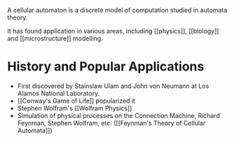 A cellular automaton is a discrete model of computation studied in automata theory.

It has found application in various areas, including [[physics]], [[biology]] and [[microstructure]] modelling.

# History and Popular Applications
- First discovered by Stainslaw Ulam and John von Neumann at Los Alamos National Laboratory.
- [[Conway's Game of Life]] popularized it
- Stephen Wolfram's [[Wolfram Physics]]
- Simulation of physical processes on the Connection Machine, Richard Feynman, Stephen Wolfram, etc. ([[Feynman's Theory of Cellular Automata]])